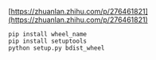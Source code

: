 [https://zhuanlan.zhihu.com/p/276461821](https://zhuanlan.zhihu.com/p/276461821)

```shell
pip install wheel_name
pip install setuptools
python setup.py bdist_wheel
```